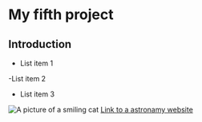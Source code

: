 # My fifth project
## Introduction
- List item 1

-List item 2
- List item 3

![A picture of a smiling cat](https://www.wfla.com/wp-content/uploads/sites/71/2023/05/GettyImages-1389862392.jpg?w=2560&h=1440&crop=1)
[Link to a astronamy website](https://stellarium-web.org/)
 
